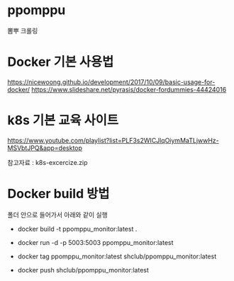 # ppomppu
뽐뿌 크롤링

# Docker 기본 사용법
https://nicewoong.github.io/development/2017/10/09/basic-usage-for-docker/
https://www.slideshare.net/pyrasis/docker-fordummies-44424016

# k8s 기본 교육 사이트
https://www.youtube.com/playlist?list=PLF3s2WICJlqOiymMaTLjwwHz-MSVbtJPQ&app=desktop

참고자료 : k8s-excercize.zip

# Docker build 방법
폴더 안으로 들어가서 아래와 같이 실행 

- docker build -t ppomppu_monitor:latest .
- docker run -d -p 5003:5003 ppomppu_monitor:latest

- docker tag ppomppu_monitor:latest shclub/ppomppu_monitor:latest
- docker push shclub/ppomppu_monitor:latest
